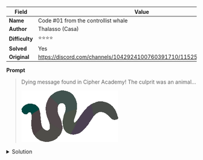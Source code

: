 |Field|Value|
|---|---|
|**Name**|Code #01 from the controllist whale|
|**Author**|Thalasso (Casa)|
|**Difficulty**|⭐⭐⭐⭐|
|**Solved**|Yes|
|**Original**|https://discord.com/channels/1042924100760391710/1152550109364617246|

**Prompt**
> Dying message found in Cipher Academy! The culprit was an animal...
>
> ![](../attachments/image4.png) 

<details>
<summary>Solution</summary>
Each segment is filled with a color whose hexadecimal values read

```
00 46 41
4c 41 44
4f 4d 49
53 49 4c
41 53 4f
4c 53 49
4c 41 53
49 4d 49
```

Ignoring the leading '00' (which was actually a misformat of the code) the hexadecimal values can be translated to


```
00 F  A
L  A  D
O  M  I
S  I  L
A  S  O
L  S  I
L  A  S
I  M  I
```

This can be read as 'FA LA DO MI SI LA SOL SI LA SI MI' which are musical notes written in the Romance note system 

Converting to the English note convention the text reads 'AFACEBAGBABE' or 'A FACE BAG BABE'

In Cipher Academy a group of students are presented always wearing face bags covering their faces and in the 'Capture trilemma arc' the 'face bag babe' class played the role of the snake team

Thus the culprit is a snake as originally hinted by the silhouette presented in the image
</details>
